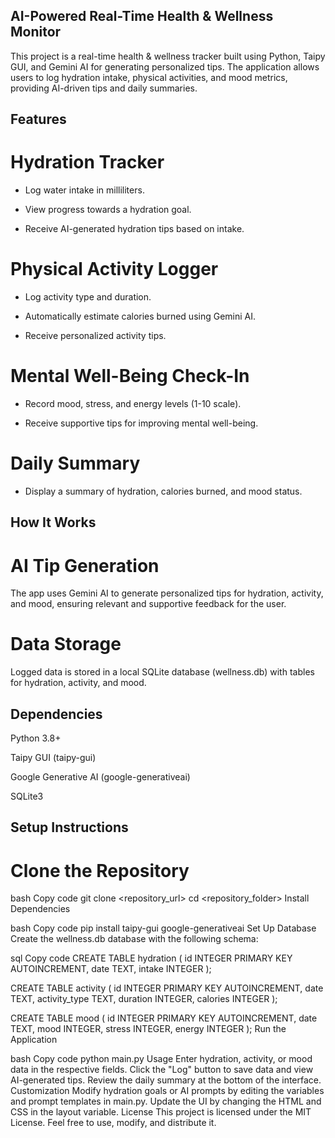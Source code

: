 ## AI-Powered Real-Time Health & Wellness Monitor

This project is a real-time health & wellness tracker built using Python, Taipy GUI, and Gemini AI for generating personalized tips. The application allows users to log hydration intake, physical activities, and mood metrics, providing AI-driven tips and daily summaries.

## Features

# Hydration Tracker

- Log water intake in milliliters.

- View progress towards a hydration goal.

- Receive AI-generated hydration tips based on intake.

# Physical Activity Logger

- Log activity type and duration.

- Automatically estimate calories burned using Gemini AI.

- Receive personalized activity tips.

# Mental Well-Being Check-In

- Record mood, stress, and energy levels (1-10 scale).

- Receive supportive tips for improving mental well-being.

# Daily Summary

- Display a summary of hydration, calories burned, and mood status.

## How It Works

# AI Tip Generation

The app uses Gemini AI to generate personalized tips for hydration, activity, and mood, ensuring relevant and supportive feedback for the user.

# Data Storage

Logged data is stored in a local SQLite database (wellness.db) with tables for hydration, activity, and mood.

## Dependencies
Python 3.8+

Taipy GUI (taipy-gui)

Google Generative AI (google-generativeai)

SQLite3

## Setup Instructions

# Clone the Repository

bash
Copy code
git clone <repository_url>
cd <repository_folder>
Install Dependencies

bash
Copy code
pip install taipy-gui google-generativeai
Set Up Database
Create the wellness.db database with the following schema:

sql
Copy code
CREATE TABLE hydration (
    id INTEGER PRIMARY KEY AUTOINCREMENT,
    date TEXT,
    intake INTEGER
);

CREATE TABLE activity (
    id INTEGER PRIMARY KEY AUTOINCREMENT,
    date TEXT,
    activity_type TEXT,
    duration INTEGER,
    calories INTEGER
);

CREATE TABLE mood (
    id INTEGER PRIMARY KEY AUTOINCREMENT,
    date TEXT,
    mood INTEGER,
    stress INTEGER,
    energy INTEGER
);
Run the Application

bash
Copy code
python main.py
Usage
Enter hydration, activity, or mood data in the respective fields.
Click the "Log" button to save data and view AI-generated tips.
Review the daily summary at the bottom of the interface.
Customization
Modify hydration goals or AI prompts by editing the variables and prompt templates in main.py.
Update the UI by changing the HTML and CSS in the layout variable.
License
This project is licensed under the MIT License. Feel free to use, modify, and distribute it.

